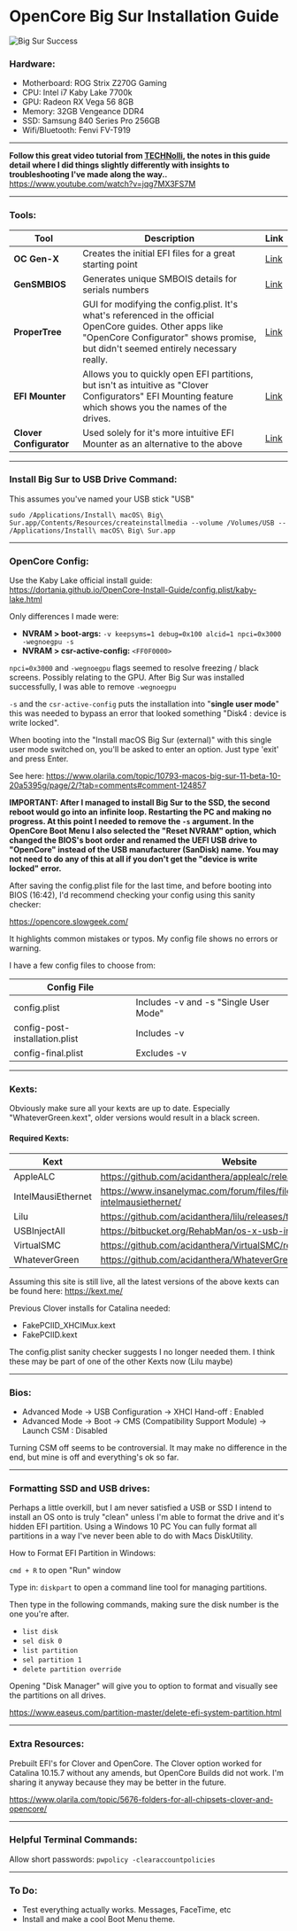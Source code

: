 # OpenCore Big Sur Installation Guide

![Big Sur Success](https://i.ibb.co/5vphKWX/Screenshot-2020-11-30-at-23-13-08.png)

### Hardware:

 - Motherboard: ROG Strix Z270G Gaming 
 - CPU: Intel i7 Kaby Lake 7700k 
 - GPU: Radeon RX Vega 56 8GB 
 -  Memory: 32GB Vengeance DDR4  
 - SSD: Samsung 840 Series Pro 256GB 
 - Wifi/Bluetooth: Fenvi FV-T919

----------------

**Follow this great video tutorial from [TECHNolli](https://www.youtube.com/c/TechNolli/featured), the notes in this guide detail where I did things slightly differently with insights to troubleshooting I've made along the way..** 
https://www.youtube.com/watch?v=jqg7MX3FS7M

----------------

### Tools:

| Tool | Description | Link |
|--|--|--|
| **OC Gen-X** | Creates the initial EFI files for a great starting point | [Link](https://github.com/Pavo-IM/OC-Gen-X) |
| **GenSMBIOS** | Generates unique SMBOIS details for serials numbers | [Link](https://github.com/corpnewt/GenSMBIOS) | 
| **ProperTree** | GUI for modifying the config.plist. It's what's referenced in the official OpenCore guides. Other apps like "OpenCore Configurator" shows promise, but didn't seemed entirely necessary really. | [Link](https://github.com/corpnewt/ProperTree) | 
| **EFI Mounter** | Allows you to quickly open EFI partitions, but isn't as intuitive as "Clover Configurators" EFI Mounting feature which shows you the names of the drives.  | [Link](https://www.tonymacx86.com/resources/efi-mounter-v3-1.447/) | 
| **Clover Configurator** | Used solely for it's more intuitive EFI Mounter as an alternative to the above | [Link](https://mackie100projects.altervista.org/download-clover-configurator/) | 


----------------

### Install Big Sur to USB Drive Command:

This assumes you've named your USB stick "USB"

`sudo /Applications/Install\ macOS\ Big\ Sur.app/Contents/Resources/createinstallmedia --volume /Volumes/USB -- /Applications/Install\ macOS\ Big\ Sur.app`

----------------

### OpenCore Config:

Use the Kaby Lake official install guide: 
https://dortania.github.io/OpenCore-Install-Guide/config.plist/kaby-lake.html

Only differences I made were:

- **NVRAM > boot-args:** `-v keepsyms=1 debug=0x100 alcid=1 npci=0x3000 -wegnoegpu -s`
- **NVRAM > csr-active-config:** `<FF0F0000>`

`npci=0x3000` and `-wegnoegpu` flags seemed to resolve freezing / black screens. Possibly relating to the GPU. After Big Sur was installed successfully, I was able to remove `-wegnoegpu`

`-s` and the `csr-active-config` puts the installation into "**single user mode**" this was needed to bypass an error that looked something "Disk4 : device is write locked".

When booting into the "Install macOS Big Sur (external)" with this single user mode switched on, you'll be asked to enter an option. Just type 'exit' and press Enter.
 
See here: https://www.olarila.com/topic/10793-macos-big-sur-11-beta-10-20a5395g/page/2/?tab=comments#comment-124857

**IMPORTANT: After I managed to install Big Sur to the SSD, the second reboot would go into an infinite loop. Restarting the PC and making no progress. At this point I needed to remove the `-s` argument. In the OpenCore Boot Menu I also selected the "Reset NVRAM" option, which changed the BIOS's boot order and renamed the UEFI USB drive to "OpenCore" instead of the USB manufacturer (SanDisk) name. You may not need to do any of this at all if you don't get the "device is write locked" error.** 

After saving the config.plist file for the last time, and before booting into BIOS (16:42), I'd recommend checking your config using this sanity checker:

https://opencore.slowgeek.com/

It highlights common mistakes or typos. My config file shows no errors or warning. 

I have a few config files to choose from:

| Config File |  |
|--|--|
| config.plist | Includes -v and -s "Single User Mode" |
| config-post-installation.plist | Includes -v |
| config-final.plist | Excludes -v |


----------------

### Kexts: 

Obviously make sure all your kexts are up to date. Especially "WhateverGreen.kext", older versions would result in a black screen.

#### Required Kexts: 

| Kext | Website  |
|--|--|
| AppleALC | https://github.com/acidanthera/applealc/releases |
| IntelMausiEthernet | https://www.insanelymac.com/forum/files/file/396-intelmausiethernet/ |
| Lilu | https://github.com/acidanthera/lilu/releases/tag/1.4.9 |
| USBInjectAll | https://bitbucket.org/RehabMan/os-x-usb-inject-all/downloads/ |
| VirtualSMC | https://github.com/acidanthera/VirtualSMC/releases/tag/1.1.8 |
| WhateverGreen | https://github.com/acidanthera/WhateverGreen/releases/tag/1.4.4 |

Assuming this site is still live, all the latest versions of the above kexts can be found here: https://kext.me/ 

Previous Clover installs for Catalina needed: 

- FakePCIID_XHCIMux.kext
- FakePCIID.kext

The config.plist sanity checker suggests I no longer needed them. I think these may be part of one of the other Kexts now (Lilu maybe)

----------------

### Bios: 

- Advanced Mode → USB Configuration → XHCI Hand-off : Enabled
- Advanced Mode → Boot → CMS (Compatibility Support Module) → Launch CSM : Disabled

Turning CSM off seems to be controversial. It may make no difference in the end, but mine is off and everything's ok so far. 

----------------

### Formatting SSD and USB drives:

Perhaps a little overkill, but I am never satisfied a USB or SSD I intend to install an OS onto is truly "clean" unless I'm able to format the drive and it's hidden EFI partition. Using a Windows 10 PC You can fully format all partitions in a way I've never been able to do with Macs DiskUtility. 

How to Format EFI Partition in Windows:

`cmd + R` to open "Run" window

Type in: `diskpart` to open a command line tool for managing partitions.  

Then type in the following commands, making sure the disk number is the one you're after.

 - `list disk`
 - `sel disk 0` 
 - `list partition` 
 - `sel partition 1`
 - `delete partition override`

Opening "Disk Manager" will give you to option to format and visually see the partitions on all drives.  

https://www.easeus.com/partition-master/delete-efi-system-partition.html

----------------

### Extra Resources:

Prebuilt EFI's for Clover and OpenCore.
The Clover option worked for Catalina 10.15.7 without any amends, but OpenCore
Builds did not work. I'm sharing it anyway because they may be better in the future.

https://www.olarila.com/topic/5676-folders-for-all-chipsets-clover-and-opencore/

----------------

### Helpful Terminal Commands:

Allow short passwords:
`pwpolicy -clearaccountpolicies`

----------------

### To Do:

- Test everything actually works. Messages, FaceTime, etc
- Install and make a cool Boot Menu theme. 
